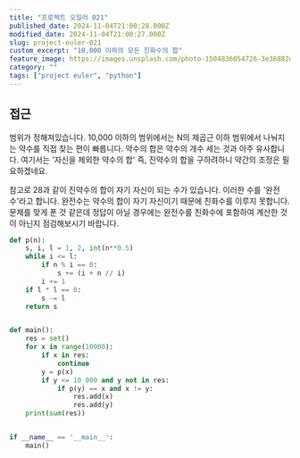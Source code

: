 ```yaml
---
title: "프로젝트 오일러 021"
published_date: 2024-11-04T21:00:28.000Z
modified_date: 2024-11-04T21:00:27.000Z
slug: project-euler-021
custom_excerpt: "10,000 이하의 모든 친화수의 합"
feature_image: https://images.unsplash.com/photo-1504836054726-3e36882ddaf9?crop=entropy&cs=tinysrgb&fit=max&fm=jpg&ixid=M3wxMTc3M3wwfDF8c2VhcmNofDEzfHxmcmllbmR8ZW58MHx8fHwxNzMwNjQ0MzY3fDA&ixlib=rb-4.0.3&q=80&w=2000
category: ""
tags: ["project euler", "python"]
---
```


## 접근

범위가 정해져있습니다. 10,000 이하의 범위에서는 N의 제곱근 이하 범위에서 나눠지는 약수를 직접 찾는 편이 빠릅니다. 약수의 합은 약수의 개수 세는 것과 아주 유사합니다. 여기서는 '자신을 제외한 약수의 합' 즉, 진약수의 합을 구하려하니 약간의 조정은 필요하겠네요.

참고로 28과 같이 진약수의 합이 자기 자신이 되는 수가 있습니다. 이러한 수를 '완전수'라고 합니다. 완전수는 약수의 합이 자기 자신이기 때문에 친화수를 이루지 못합니다. 문제를 맞게 푼 것 같은데 정답이 아닐 경우에는 완전수를 친화수에 포함하여 계산한 것이 아닌지 점검해보시기 바랍니다.

```python
def p(n):
    s, i, l = 1, 2, int(n**0.5)
    while i <= l:
        if n % i == 0:
            s += (i + n // i)
        i += 1
    if l * l == 0:
        s -= l
    return s


def main():
    res = set()
    for x in range(10000):
        if x in res:
            continue
        y = p(x)
        if y <= 10_000 and y not in res:
            if p(y) == x and x != y:
                res.add(x)
                res.add(y)
    print(sum(res))


if __name__ == '__main__':
    main()
```